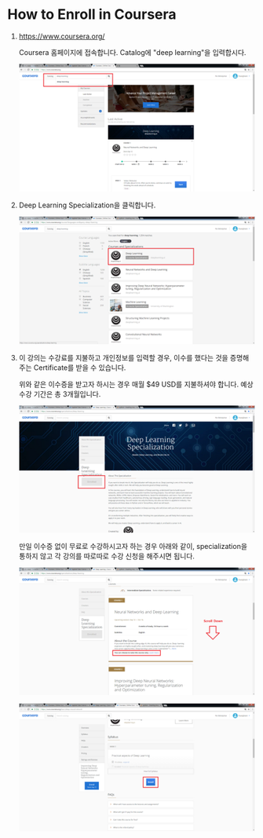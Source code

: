 ﻿How to Enroll in Coursera
==========================

1. https://www.coursera.org/

   Coursera 홈페이지에 접속합니다. Catalog에 "deep learning"을 입력합시다.

   ![Step1](./KYH/images/step1.png)

2. Deep Learning Specialization을 클릭합니다.

   ![Step2](./KYH/images/step2.png)


3. 이 강의는 수강료를 지불하고 개인정보를 입력할 경우, 이수를 했다는 것을 증명해주는 Certificate를 받을 수 있습니다.

   위와 같은 이수증을 받고자 하시는 경우 매월 $49 USD를 지불하셔야 합니다. 예상 수강 기간은 총 3개월입니다.

   ![Step3_1](./KYH/images/step3_1.png)

   만일 이수증 없이 무료로 수강하시고자 하는 경우 아래와 같이, specialization을 통하지 않고 각 강의를 따로따로 수강 신청을 해주시면 됩니다.

   ![Step3_2](./KYH/images/step3_2.png)


   ![Step3_2cont](./KYH/images/step3_2cont.png)